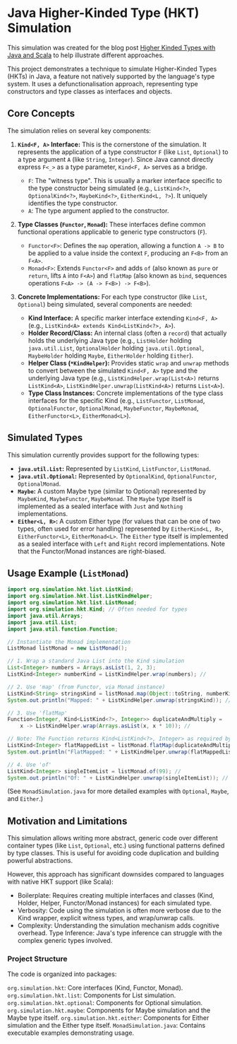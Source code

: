 # Java Higher-Kinded Type (HKT) Simulation

This simulation was created for the blog post [Higher Kinded Types with Java and Scala](https://magnussmith.github.io/blog/2025/04/01/higher-kinded-types-with-java-and-scala.html) to help illustrate different approaches.

This project demonstrates a technique to simulate Higher-Kinded Types (HKTs) in Java, a feature not natively supported by the language's type system. It uses a defunctionalisation approach, representing type constructors and type classes as interfaces and objects.

## Core Concepts

The simulation relies on several key components:

1.  **`Kind<F, A>` Interface:** This is the cornerstone of the simulation. It represents the application of a type constructor `F` (like `List`, `Optional`) to a type argument `A` (like `String`, `Integer`). Since Java cannot directly express `F<_>` as a type parameter, `Kind<F, A>` serves as a bridge.
    * `F`: The "witness type". This is usually a marker interface specific to the type constructor being simulated (e.g., `ListKind<?>`, `OptionalKind<?>`, `MaybeKind<?>`, `EitherKind<L, ?>`). It uniquely identifies the type constructor.
    * `A`: The type argument applied to the constructor.

2.  **Type Classes (`Functor`, `Monad`):** These interfaces define common functional operations applicable to generic type constructors (`F`).
    * `Functor<F>`: Defines the `map` operation, allowing a function `A -> B` to be applied to a value inside the context `F`, producing an `F<B>` from an `F<A>`.
    * `Monad<F>`: Extends `Functor<F>` and adds `of` (also known as `pure` or `return`, lifts `A` into `F<A>`) and `flatMap` (also known as `bind`, sequences operations `F<A> -> (A -> F<B>) -> F<B>`).

3.  **Concrete Implementations:** For each type constructor (like `List`, `Optional`) being simulated, several components are needed:
    * **Kind Interface:** A specific marker interface extending `Kind<F, A>` (e.g., `ListKind<A> extends Kind<ListKind<?>, A>`).
    * **Holder Record/Class:** An internal class (often a `record`) that actually holds the underlying Java type (e.g., `ListHolder` holding `java.util.List`, `OptionalHolder` holding `java.util.Optional`, `MaybeHolder` holding `Maybe`, `EitherHolder` holding `Either`).
    * **Helper Class (`*KindHelper`):** Provides static `wrap` and `unwrap` methods to convert between the simulated `Kind<F, A>` type and the underlying Java type (e.g., `ListKindHelper.wrap(List<A>)` returns `ListKind<A>`, `ListKindHelper.unwrap(ListKind<A>)` returns `List<A>`).
    * **Type Class Instances:** Concrete implementations of the type class interfaces for the specific Kind (e.g., `ListFunctor`, `ListMonad`, `OptionalFunctor`, `OptionalMonad`, `MaybeFunctor`, `MaybeMonad`, `EitherFunctor<L>`, `EitherMonad<L>`).

## Simulated Types

This simulation currently provides support for the following types:

* **`java.util.List`:** Represented by `ListKind`, `ListFunctor`, `ListMonad`.
* **`java.util.Optional`:** Represented by `OptionalKind`, `OptionalFunctor`, `OptionalMonad`.
* **`Maybe`:** A custom Maybe type (similar to Optional) represented by `MaybeKind`, `MaybeFunctor`, `MaybeMonad`. The `Maybe` type itself is implemented as a sealed interface with `Just` and `Nothing` implementations.
* **`Either<L, R>`:** A custom Either type (for values that can be one of two types, often used for error handling) represented by `EitherKind<L, R>`, `EitherFunctor<L>`, `EitherMonad<L>`. The `Either` type itself is implemented as a sealed interface with `Left` and `Right` record implementations. Note that the Functor/Monad instances are right-biased.

## Usage Example (`ListMonad`)

```java
import org.simulation.hkt.list.ListKind;
import org.simulation.hkt.list.ListKindHelper;
import org.simulation.hkt.list.ListMonad;
import org.simulation.hkt.Kind; // Often needed for types
import java.util.Arrays;
import java.util.List;
import java.util.function.Function;

// Instantiate the Monad implementation
ListMonad listMonad = new ListMonad();

// 1. Wrap a standard Java List into the Kind simulation
List<Integer> numbers = Arrays.asList(1, 2, 3);
ListKind<Integer> numberKind = ListKindHelper.wrap(numbers); //

// 2. Use 'map' (from Functor, via Monad instance)
ListKind<String> stringsKind = listMonad.map(Object::toString, numberKind); //
System.out.println("Mapped: " + ListKindHelper.unwrap(stringsKind)); // Output: [1, 2, 3]

// 3. Use 'flatMap'
Function<Integer, Kind<ListKind<?>, Integer>> duplicateAndMultiply =
    x -> ListKindHelper.wrap(Arrays.asList(x, x * 10)); //

// Note: The Function returns Kind<ListKind<?>, Integer> as required by flatMap
ListKind<Integer> flatMappedList = listMonad.flatMap(duplicateAndMultiply, numberKind); //
System.out.println("FlatMapped: " + ListKindHelper.unwrap(flatMappedList)); // Output: [1, 10, 2, 20, 3, 30]

// 4. Use 'of'
ListKind<Integer> singleItemList = listMonad.of(99); //
System.out.println("Of: " + ListKindHelper.unwrap(singleItemList)); // Output: [99]
```
(See `MonadSimulation.java` for more detailed examples with `Optional`, `Maybe`, and `Either`.)

## Motivation and Limitations
This simulation allows writing more abstract, generic code over different container types (like `List`, `Optional`, etc.) using functional patterns defined by type classes. This is useful for avoiding code duplication and building powerful abstractions.

However, this approach has significant downsides compared to languages with native HKT support (like Scala):

- Boilerplate: Requires creating multiple interfaces and classes (Kind, Holder, Helper, Functor/Monad instances) for each simulated type.
- Verbosity: Code using the simulation is often more verbose due to the Kind wrapper, explicit witness types, and wrap/unwrap calls.
- Complexity: Understanding the simulation mechanism adds cognitive overhead.
Type Inference: Java's type inference can struggle with the complex generic types involved.

### Project Structure
The code is organized into packages:

`org.simulation.hkt`: Core interfaces (Kind, Functor, Monad).
`org.simulation.hkt.list`: Components for List simulation.
`org.simulation.hkt.optional`: Components for Optional simulation.
`org.simulation.hkt.maybe`: Components for Maybe simulation and the Maybe type itself.
`org.simulation.hkt.either`: Components for Either simulation and the Either type itself.
`MonadSimulation.java`: Contains executable examples demonstrating usage.